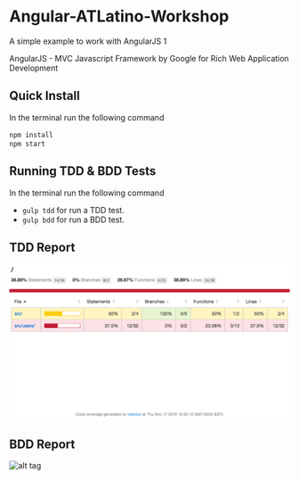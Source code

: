 # Angular-ATLatino-Workshop

A simple example to work with AngularJS 1

AngularJS - MVC Javascript Framework by Google for Rich Web Application Development

## Quick Install

In the terminal run the following command
```
npm install
npm start
```

## Running TDD & BDD Tests

In the terminal run the following command

- `gulp tdd` for run a TDD test.
- `gulp bdd` for run a BDD test.


## TDD Report

![alt tag](https://github.com/eduardogch/Angular-ATLatino-Workshop/raw/master/istabul.png)

## BDD Report

![alt tag](https://github.com/eduardogch/gulp-chimp/raw/master/cucumber-html-report.png)
